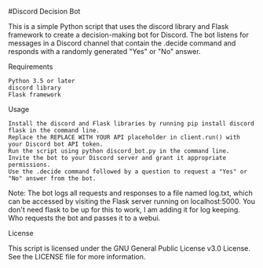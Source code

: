#Discord Decision Bot

This is a simple Python script that uses the discord library and Flask framework to create a decision-making bot for Discord. The bot listens for messages in a Discord channel that contain the .decide command and responds with a randomly generated "Yes" or "No" answer.

Requirements

    Python 3.5 or later
    discord library
    Flask framework

Usage

    Install the discord and Flask libraries by running pip install discord flask in the command line.
    Replace the REPLACE WITH YOUR API placeholder in client.run() with your Discord bot API token.
    Run the script using python discord_bot.py in the command line.
    Invite the bot to your Discord server and grant it appropriate permissions.
    Use the .decide command followed by a question to request a "Yes" or "No" answer from the bot.

Note: The bot logs all requests and responses to a file named log.txt, which can be accessed by visiting the Flask server running on localhost:5000.
      You don't need flask to be up for this to work, I am adding it for log keeping. Who requests the bot and passes it to a webui.


License

This script is licensed under the GNU General Public License v3.0 License. See the LICENSE file for more information.
